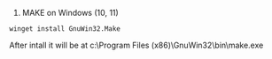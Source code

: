 1. MAKE on Windows (10, 11) 
```
winget install GnuWin32.Make
```
After intall it will be at c:\Program Files (x86)\GnuWin32\bin\make.exe
